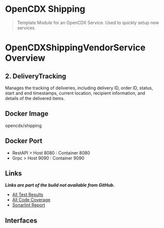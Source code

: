 # OpenCDX Shipping
> Template Module for an OpenCDX Service. Used to quickly setup new services.

# OpenCDXShippingVendorService Overview

## 2. DeliveryTracking
Manages the tracking of deliveries, including delivery ID, order ID, status, start and end timestamps, current location, recipient information, and details of the delivered items.

## Docker Image
opencdx/shipping

## Docker Port
- RestAPI > Host 8080 : Container 8080
- Grpc > Host 9090 : Container 9090

## Links
_**Links are part of the build not available from GitHub.**_
- [All Test Results](build/reports/tests/test/index.html)
- [All Code Coverage](build/reports/jacoco/test/html/index.html)
- [Sonarlint Report](build/reports/sonarlint/sonarlintMain.html)
## Interfaces